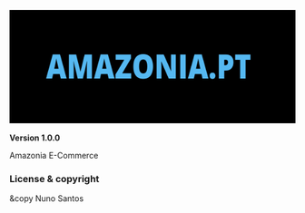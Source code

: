 <p align="center">
  <img width="600" height="200" src="Readmefiles/AMAZONIAPT.png">
</p>

**Version 1.0.0**

Amazonia E-Commerce

<h3> License & copyright </h3>

&copy Nuno Santos
